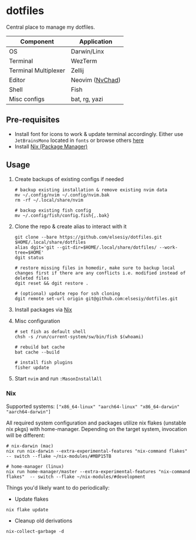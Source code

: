 # dotfiles

Central place to manage my dotfiles.

|Component|Application|
|---|---|
|OS|Darwin/Linx|
|Terminal|WezTerm|
|Terminal Multiplexer|Zellij|
|Editor|Neovim ([NvChad](https://github.com/NvChad/NvChad))|
|Shell|Fish|
|Misc configs|bat, rg, yazi|

## Pre-requisites

- Install font for icons to work & update terminal accordingly.
Either use `JetBrainsMono` located in `fonts` or browse others [here](https://github.com/ryanoasis/nerd-fonts)
- Install [Nix (Package Manager)](https://nixos.org/download/)

## Usage

1. Create backups of existing configs if needed

       # backup existing installation & remove existing nvim data
       mv ~/.config/nvim ~/.config/nvim.bak
       rm -rf ~/.local/share/nvim

       # backup existing fish config
       mv ~/.config/fish/config.fish{,.bak}

2. Clone the repo & create alias to interact with it

       git clone --bare https://github.com/elsesiy/dotfiles.git $HOME/.local/share/dotfiles
       alias dgit='git --git-dir=$HOME/.local/share/dotfiles/ --work-tree=$HOME'
       dgit status

       # restore missing files in homedir, make sure to backup local changes first if there are any conflicts i.e. modified instead of deleted files
       dgit reset && dgit restore .

       # (optional) update repo for ssh cloning
       dgit remote set-url origin git@github.com:elsesiy/dotfiles.git

3. Install packages via [Nix](#Nix)

4. Misc configuration

       # set fish as default shell
       chsh -s /run/current-system/sw/bin/fish $(whoami)

       # rebuild bat cache
       bat cache --build

       # install fish plugins
       fisher update

5. Start `nvim` and run `:MasonInstallAll`

### Nix
Supported systems: `["x86_64-linux" "aarch64-linux" "x86_64-darwin" "aarch64-darwin"]`

All required system configuration and packages utilize nix flakes (unstable nix pkgs) with home-manager.
Depending on the target system, invocation will be different:
```
# nix-darwin (mac)
nix run nix-darwin --extra-experimental-features "nix-command flakes" -- switch --flake ~/nix-modules/#MBP15TB

# home-manager (linux)
nix run home-manager/master --extra-experimental-features "nix-command flakes"  -- switch --flake ~/nix-modules/#development
```

Things you'd likely want to do periodically:

- Update flakes
```
nix flake update
```

- Cleanup old derivations
```
nix-collect-garbage -d
```
